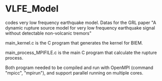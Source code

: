 # VLFE_Model
codes very low frequency earthquake model. Datas for the GRL paper "A dynamic rupture source model for very low frequency earthquake signal without detectable non-volcanic tremors"

main_kernel.c is the C program that generates the kernel for BIEM.

main_process_MPIFILE.c is the main C program that calculate the rupture process.

Both program needed to be compiled and run with OpenMPI (command "mpicc", "mpirun"), and support parallel running on multiple cores.
